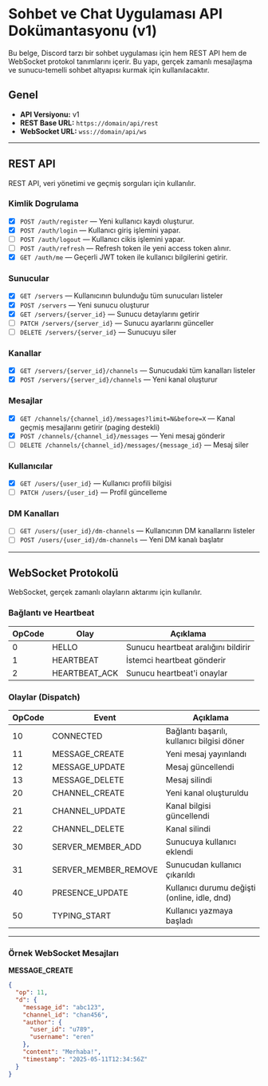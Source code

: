 # Sohbet ve Chat Uygulaması API Dokümantasyonu (v1)

Bu belge, Discord tarzı bir sohbet uygulaması için hem REST API hem de WebSocket protokol tanımlarını içerir. Bu yapı, gerçek zamanlı mesajlaşma ve sunucu-temelli sohbet altyapısı kurmak için kullanılacaktır.

## Genel

- **API Versiyonu:** v1
- **REST Base URL:** `https://domain/api/rest`
- **WebSocket URL:** `wss://domain/api/ws`

---

## REST API

REST API, veri yönetimi ve geçmiş sorguları için kullanılır.

### Kimlik Dogrulama

- [x] `POST /auth/register` — Yeni kullanıcı kaydı oluşturur.
- [x] `POST /auth/login` — Kullanıcı giriş işlemini yapar.
- [ ] `POST /auth/logout` — Kullanıcı cikis işlemini yapar.
- [ ] `POST /auth/refresh` — Refresh token ile yeni access token alınır.
- [x] `GET /auth/me` — Geçerli JWT token ile kullanıcı bilgilerini getirir.

### Sunucular

- [x] `GET /servers` — Kullanıcının bulunduğu tüm sunucuları listeler
- [x] `POST /servers` — Yeni sunucu oluşturur
- [x] `GET /servers/{server_id}` — Sunucu detaylarını getirir
- [ ] `PATCH /servers/{server_id}` — Sunucu ayarlarını günceller
- [ ] `DELETE /servers/{server_id}` — Sunucuyu siler

### Kanallar

- [x] `GET /servers/{server_id}/channels` — Sunucudaki tüm kanalları listeler
- [x] `POST /servers/{server_id}/channels` — Yeni kanal oluşturur

### Mesajlar

- [x] `GET /channels/{channel_id}/messages?limit=N&before=X` — Kanal geçmiş mesajlarını getirir (paging destekli)
- [x] `POST /channels/{channel_id}/messages` — Yeni mesaj gönderir
- [ ] `DELETE /channels/{channel_id}/messages/{message_id}` — Mesaj siler

### Kullanıcılar

- [x] `GET /users/{user_id}` — Kullanıcı profili bilgisi
- [ ] `PATCH /users/{user_id}` — Profil güncelleme

### DM Kanalları

- [ ] `GET /users/{user_id}/dm-channels` — Kullanıcının DM kanallarını listeler
- [ ] `POST /users/{user_id}/dm-channels` — Yeni DM kanalı başlatır

---

## WebSocket Protokolü

WebSocket, gerçek zamanlı olayların aktarımı için kullanılır.

### Bağlantı ve Heartbeat

| OpCode | Olay          | Açıklama                            |
| ------ | ------------- | ----------------------------------- |
| 0      | HELLO         | Sunucu heartbeat aralığını bildirir |
| 1      | HEARTBEAT     | İstemci heartbeat gönderir          |
| 2      | HEARTBEAT_ACK | Sunucu heartbeat'i onaylar          |

### Olaylar (Dispatch)

| OpCode | Event                | Açıklama                                     |
| ------ | -------------------- | -------------------------------------------- |
| 10     | CONNECTED            | Bağlantı başarılı, kullanıcı bilgisi döner   |
| 11     | MESSAGE_CREATE       | Yeni mesaj yayınlandı                        |
| 12     | MESSAGE_UPDATE       | Mesaj güncellendi                            |
| 13     | MESSAGE_DELETE       | Mesaj silindi                                |
| 20     | CHANNEL_CREATE       | Yeni kanal oluşturuldu                       |
| 21     | CHANNEL_UPDATE       | Kanal bilgisi güncellendi                    |
| 22     | CHANNEL_DELETE       | Kanal silindi                                |
| 30     | SERVER_MEMBER_ADD    | Sunucuya kullanıcı eklendi                   |
| 31     | SERVER_MEMBER_REMOVE | Sunucudan kullanıcı çıkarıldı                |
| 40     | PRESENCE_UPDATE      | Kullanıcı durumu değişti (online, idle, dnd) |
| 50     | TYPING_START         | Kullanıcı yazmaya başladı                    |

---

### Örnek WebSocket Mesajları

**MESSAGE_CREATE**

```json
{
  "op": 11,
  "d": {
    "message_id": "abc123",
    "channel_id": "chan456",
    "author": {
      "user_id": "u789",
      "username": "eren"
    },
    "content": "Merhaba!",
    "timestamp": "2025-05-11T12:34:56Z"
  }
}
```
